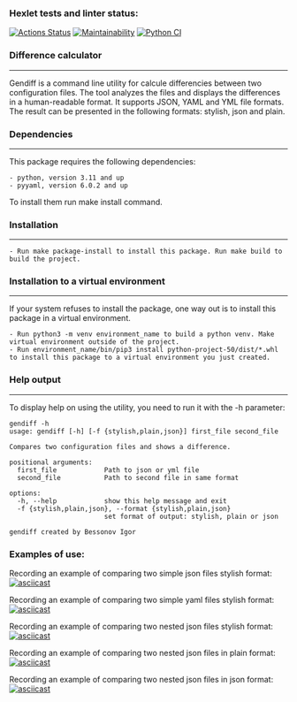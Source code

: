 ### Hexlet tests and linter status:
[![Actions Status](https://github.com/iKogep23/python-project-50/actions/workflows/hexlet-check.yml/badge.svg)](https://github.com/iKogep23/python-project-50/actions)
[![Maintainability](https://api.codeclimate.com/v1/badges/97d4cbb0ee75dbc0acf2/maintainability)](https://codeclimate.com/github/iKogep23/python-project-50/maintainability)
[![Python CI](https://github.com/iKogep23/python-project-50/actions/workflows/pyci.yml/badge.svg)](https://github.com/iKogep23/python-project-50/actions/workflows/pyci.yml)

### Difference calculator
___
Gendiff is a command line utility for calcule differencies between two configuration files.
The tool analyzes the files and displays the differences in a human-readable format.
It supports JSON, YAML and YML file formats.
The result can be presented in the following formats: stylish, json and plain.

### Dependencies
___
This package requires the following dependencies:

    - python, version 3.11 and up
    - pyyaml, version 6.0.2 and up 

To install them run make install command.

### Installation
___
    - Run make package-install to install this package. Run make build to build the project.

### Installation to a virtual environment
___
If your system refuses to install the package, one way out is to install this package in a virtual environment.

    - Run python3 -m venv environment_name to build a python venv. Make virtual environment outside of the project.
    - Run environment_name/bin/pip3 install python-project-50/dist/*.whl to install this package to a virtual environment you just created.

### Help output
___
To display help on using the utility, you need to run it with the -h parameter:
```
gendiff -h
usage: gendiff [-h] [-f {stylish,plain,json}] first_file second_file

Compares two configuration files and shows a difference.

positional arguments:
  first_file            Path to json or yml file
  second_file           Path to second file in same format

options:
  -h, --help            show this help message and exit
  -f {stylish,plain,json}, --format {stylish,plain,json}
                        set format of output: stylish, plain or json

gendiff created by Bessonov Igor
```

### Examples of use:
Recording an example of comparing two simple json files stylish format:
[![asciicast](https://asciinema.org/a/4HtEexWL25M1NnNP8vH4K6PPx.svg)](https://asciinema.org/a/4HtEexWL25M1NnNP8vH4K6PPx)

Recording an example of comparing two simple yaml files stylish format:
[![asciicast](https://asciinema.org/a/w0OBblPKDW1n1tbCr236vA3fi.svg)](https://asciinema.org/a/w0OBblPKDW1n1tbCr236vA3fi)

Recording an example of comparing two nested json files stylish format:
[![asciicast](https://asciinema.org/a/GJySB1OdDZ1ET3LmL5EtS7dN9.svg)](https://asciinema.org/a/GJySB1OdDZ1ET3LmL5EtS7dN9)

Recording an example of comparing two nested json files in plain format:
[![asciicast](https://asciinema.org/a/L4dFPH8WyuxQ1U7Ja1F9TU1fz.svg)](https://asciinema.org/a/L4dFPH8WyuxQ1U7Ja1F9TU1fz)

Recording an example of comparing two nested json files in json format:
[![asciicast](https://asciinema.org/a/yU2zsIVDNUr8jRxfcuw8c4nJC.svg)](https://asciinema.org/a/yU2zsIVDNUr8jRxfcuw8c4nJC)
